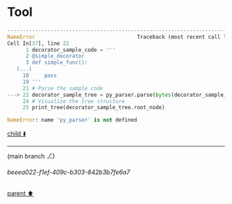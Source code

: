 # Tool

```python
---------------------------------------------------------------------------
NameError                                 Traceback (most recent call last)
Cell In[37], line 22
      1 decorator_sample_code = '''
      2 @simple_decorator
      3 def simple_func():
   (...)
     18     pass
     19 '''
     21 # Parse the sample code
---> 22 decorator_sample_tree = py_parser.parse(bytes(decorator_sample_code, "utf8"))
     24 # Visualize the tree structure
     25 print_tree(decorator_sample_tree.root_node)

NameError: name 'py_parser' is not defined

```

[child ⬇️](#beeea022-f1ef-409c-b303-842b3b7fe6a7)

---

(main branch ⎇)
###### beeea022-f1ef-409c-b303-842b3b7fe6a7
[parent ⬆️](#8f7d280f-73f1-4724-8bfb-535379c84eae)
